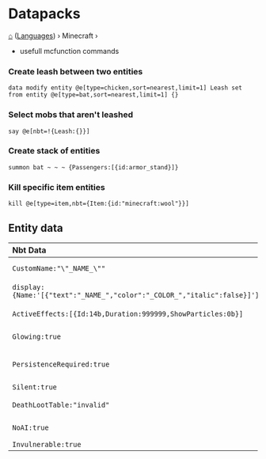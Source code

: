# Datapacks
[⌂](../README.md) ([Languages](../README.md#languages-encodings)) › Minecraft ›

- usefull mcfunction commands

### Create leash between two entities
```
data modify entity @e[type=chicken,sort=nearest,limit=1] Leash set from entity @e[type=bat,sort=nearest,limit=1] {}
```

### Select mobs that aren't leashed
```
say @e[nbt=!{Leash:{}}]
```

### Create stack of entities
```
summon bat ~ ~ ~ {Passengers:[{id:armor_stand}]}
```

### Kill specific item entities
```
kill @e[type=item,nbt={Item:{id:"minecraft:wool"}}]
```

## Entity data
| Nbt Data                                                                | Description             |
| :---------------------------------------------------------------------- | :---------------------- |
| `CustomName:"\"_NAME_\""`                                               | Entity custom name      |
| `display:{Name:'[{"text":"_NAME_","color":"_COLOR_","italic":false}]'}` | Item display name       |
| `ActiveEffects:[{Id:14b,Duration:999999,ShowParticles:0b}]`             | Invisible (via effect)  |
| `Glowing:true`                                                          | Glowing (permanently)   |
| `PersistenceRequired:true`                                              | Never naturally despawn |
| `Silent:true`                                                           | Disable sound           |
| `DeathLootTable:"invalid"`                                              | No loot / mob drops     |
| `NoAI:true`                                                             | Not moving on their own |
| `Invulnerable:true`                                                     |